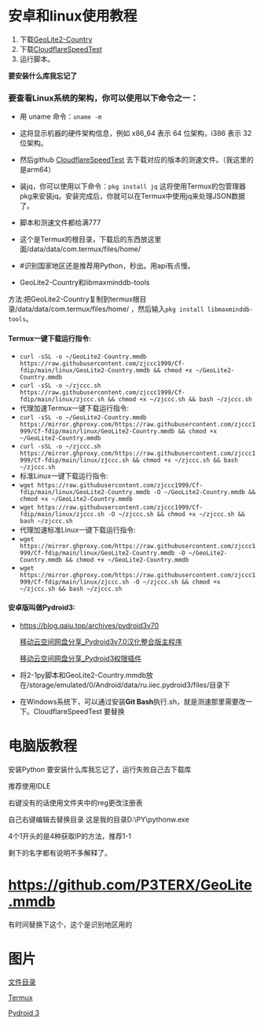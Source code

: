 # 安卓和linux使用教程
1. 下载[GeoLite2-Country](https://github.com/P3TERX/GeoLite.mmdb)
2. 下载[CloudflareSpeedTest](https://github.com/XIU2/CloudflareSpeedTest)
3. 运行脚本。

**要安装什么库我忘记了**

### 要查看Linux系统的架构，你可以使用以下命令之一：

- 用 uname 命令：`uname -m`
- 这将显示机器的硬件架构信息，例如 x86_64 表示 64 位架构，i386 表示 32 位架构。
- 然后github [CloudflareSpeedTest](https://github.com/XIU2/CloudflareSpeedTest) 去下载对应的版本的测速文件。（我这里的是arm64）

- 装jq，你可以使用以下命令：`pkg install jq`
  这将使用Termux的包管理器pkg来安装jq。安装完成后，你就可以在Termux中使用jq来处理JSON数据了。

- 脚本和测速文件都给满777
- 这个是Termux的根目录，下载后的东西放这里面/data/data/com.termux/files/home/
- #识别国家地区还是推荐用Python，秒出。用api有点慢。
- GeoLite2-Country和libmaxminddb-tools

方法:把GeoLite2-Country复制到termux根目录/data/data/com.termux/files/home/ ，然后输入`pkg install libmaxminddb-tools`。

#### Termux一键下载运行指令:

- `curl -sSL -o ~/GeoLite2-Country.mmdb https://raw.githubusercontent.com/zjccc1999/Cf-fdip/main/linux/GeoLite2-Country.mmdb && chmod +x ~/GeoLite2-Country.mmdb`
- `curl -sSL -o ~/zjccc.sh https://raw.githubusercontent.com/zjccc1999/Cf-fdip/main/linux/zjccc.sh && chmod +x ~/zjccc.sh && bash ~/zjccc.sh`
- 代理加速Termux一键下载运行指令:
- `curl -sSL -o ~/GeoLite2-Country.mmdb https://mirror.ghproxy.com/https://raw.githubusercontent.com/zjccc1999/Cf-fdip/main/linux/GeoLite2-Country.mmdb && chmod +x ~/GeoLite2-Country.mmdb`
- `curl -sSL -o ~/zjccc.sh https://mirror.ghproxy.com/https://raw.githubusercontent.com/zjccc1999/Cf-fdip/main/linux/zjccc.sh && chmod +x ~/zjccc.sh && bash ~/zjccc.sh`
- 标准Linux一键下载运行指令:
- `wget https://raw.githubusercontent.com/zjccc1999/Cf-fdip/main/linux/GeoLite2-Country.mmdb -O ~/GeoLite2-Country.mmdb && chmod +x ~/GeoLite2-Country.mmdb`
- `wget https://raw.githubusercontent.com/zjccc1999/Cf-fdip/main/linux/zjccc.sh -O ~/zjccc.sh && chmod +x ~/zjccc.sh && bash ~/zjccc.sh`
- 代理加速标准Linux一键下载运行指令:
- `wget https://mirror.ghproxy.com/https://raw.githubusercontent.com/zjccc1999/Cf-fdip/main/linux/GeoLite2-Country.mmdb -O ~/GeoLite2-Country.mmdb && chmod +x ~/GeoLite2-Country.mmdb`
- `wget https://mirror.ghproxy.com/https://raw.githubusercontent.com/zjccc1999/Cf-fdip/main/linux/zjccc.sh -O ~/zjccc.sh && chmod +x ~/zjccc.sh && bash ~/zjccc.sh`

#### 安卓版叫做Pydroid3:

- https://blog.qaiu.top/archives/pydroid3v70

  [移动云空间网盘分享_Pydroid3v7.0汉化整合版主程序](https://www.ecpan.cn/web/#/yunpanProxy?path=%2F%23%2Fdrive%2Foutside&data=6e482b26b7355ce276ff53e58b77d03aE&isShare=1)

  [移动云空间网盘分享_Pydroid3权限插件](https://www.ecpan.cn/web/#/yunpanProxy?path=%2F%23%2Fdrive%2Foutside&data=e7f868d1d5c5f6661de9f7a0e558c892efCU&isShare=1)

  

- 将2-1py脚本和GeoLite2-Country.mmdb放在/storage/emulated/0/Android/data/ru.iiec.pydroid3/files/目录下

- 在Windows系统下，可以通过安装**Git Bash**执行.sh，就是测速那里需要改一下。CloudflareSpeedTest 要替换


# 电脑版教程
安装Python
要安装什么库我忘记了，运行失败自己去下载库

推荐使用IDLE

右键没有的话使用文件夹中的reg更改注册表

自己右键编辑去替换目录   这是我的目录D:\\PY\\pythonw.exe

4个1开头的是4种获取IP的方法，推荐1-1

剩下的名字都有说明不多解释了。

# https://github.com/P3TERX/GeoLite.mmdb

有时间替换下这个，这个是识别地区用的

# 图片

[文件目录](https://github.com/zjccc1999/Cf-fdip/blob/main/%E5%9B%BE%E7%89%87/%E6%96%87%E4%BB%B6%E7%9B%AE%E5%BD%95.jpg)

[Termux](https://github.com/zjccc1999/Cf-fdip/blob/main/%E5%9B%BE%E7%89%87/Termux.jpg)

[Pydroid 3](https://github.com/zjccc1999/Cf-fdip/blob/main/%E5%9B%BE%E7%89%87/Python.jpg)





